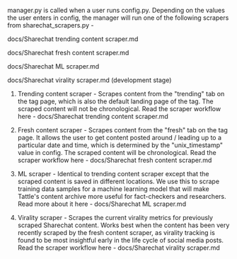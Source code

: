 manager.py is called when a user runs config.py. Depending on the values the user enters in config, the manager will run one of the following scrapers from sharechat_scrapers.py -

docs/Sharechat trending content scraper.md

docs/Sharechat fresh content scraper.md

docs/Sharechat ML scraper.md

docs/Sharechat virality scraper.md (development stage)

1. Trending content scraper - Scrapes content from the "trending" tab on the tag page, which is also the default landing page of the tag. The scraped content will not be chronological.
Read the scraper workflow here - docs/Sharechat trending content scraper.md

2. Fresh content scraper - Scrapes content from the "fresh" tab on the tag page. It allows the user to get content posted around / leading up to a particular date and time, which is determined by the "unix_timestamp" value in config. The scraped content will be chronological.
Read the scraper workflow here - docs/Sharechat fresh content scraper.md

3. ML scraper - Identical to trending content scraper except that the scraped content is saved in different locations. We use this to scrape training data samples for a machine learning model that will make Tattle's content archive more useful for fact-checkers and researchers.
Read more about it here - docs/Sharechat ML scraper.md

4. Virality scraper - Scrapes the current virality metrics for previously scraped Sharechat content. Works best when the content has been very recently scraped by the fresh content scraper, as virality tracking is found to be most insightful early in the life cycle of social media posts. 
Read the scraper workflow here - docs/Sharechat virality scraper.md